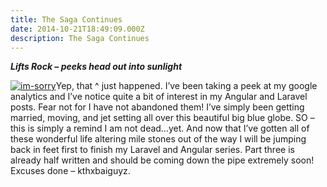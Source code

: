 ```yaml
---
title: The Saga Continues
date: 2014-10-21T18:49:09.000Z
description: The Saga Continues
---
```


**_Lifts Rock – peeks head out into sunlight_**

[![im-sorry](http://justinvoelkel.me/wp-content/uploads/2014/10/im-sorry.png)](http://justinvoelkel.me/wp-content/uploads/2014/10/im-sorry.png)Yep, that ^ just happened. I’ve been taking a peek at my google analytics and I’ve notice quite a bit of interest in my Angular and Laravel posts. Fear not for I have not abandoned them! I’ve simply been getting married, moving, and jet setting all over this beautiful big blue globe. SO – this is simply a remind I am not dead…yet. And now that I’ve gotten all of these wonderful life altering mile stones out of the way I will be jumping back in feet first to finish my Laravel and Angular series. Part three is already half written and should be coming down the pipe extremely soon! Excuses done – kthxbaiguyz.
